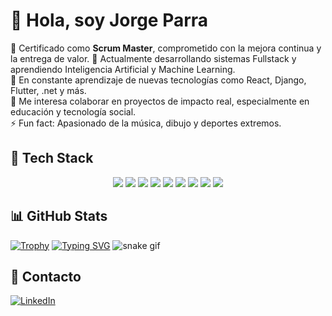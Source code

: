 # 👋 Hola, soy Jorge Parra 

🎯 Certificado como **Scrum Master**, comprometido con la mejora continua y la entrega de valor.
🔭 Actualmente desarrollando sistemas Fullstack y aprendiendo Inteligencia Artificial y Machine Learning.  
🌱 En constante aprendizaje de nuevas tecnologías como React, Django, Flutter, .net y más.  
💬 Me interesa colaborar en proyectos de impacto real, especialmente en educación y tecnología social.  
⚡ Fun fact: Apasionado de la música, dibujo y deportes extremos.


## 🧠 Tech Stack
<p align="center">
  <img src="https://img.shields.io/badge/.NET-purple?logo=dotnet&logoColor=white" />
  <img src="https://img.shields.io/badge/React-61DAFB?logo=react&logoColor=black" />
  <img src="https://img.shields.io/badge/Node.js-339933?logo=nodedotjs&logoColor=white" />
  <img src="https://img.shields.io/badge/Flutter-02569B?logo=flutter&logoColor=white" />
  <img src="https://img.shields.io/badge/MySQL-4479A1?logo=mysql&logoColor=white" />
  <img src="https://img.shields.io/badge/SQL_Server-CC2927?logo=microsoftsqlserver&logoColor=white" />
  <img src="https://img.shields.io/badge/DevOps-4B32C3?logo=azuredevops&logoColor=white" />
  <img src="https://img.shields.io/badge/Scrum_Master-0052CC?logo=jira&logoColor=white" />
  <img src="https://img.shields.io/badge/CertiProf-Certified-007ACC?logo=openbadges&logoColor=white" />
</p>

## 📊 GitHub Stats
[![Trophy](https://github-profile-trophy.vercel.app/?username=jlparra17&theme=algolia&row=1)](https://github.com/ryo-ma/github-profile-trophy)
[![Typing SVG](https://readme-typing-svg.herokuapp.com?lines=Hola,+soy+Jorge+Parra;Fullstack+Developer;DevOps+%7C+Scrum+Master+%7C+CertiProf;IA+%7C+ML+%7C+React+%7C+Django&center=true&width=500&height=50)](https://github.com/jlparra17)
![snake gif](https://github.com/jlparra17/jlparra17/blob/output/github-contribution-grid-snake.svg)

## 🔗 Contacto
[![LinkedIn](https://img.shields.io/badge/LinkedIn-blue?logo=linkedin&logoColor=white)](https://www.linkedin.com/in/jorge-luis-parra-naula-b2a7591aa/)
